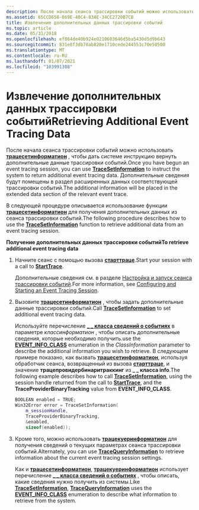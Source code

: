 ```yaml
---
description: После начала сеанса трассировки событий можно использовать Трацесетинформатион, чтобы дать системе инструкцию вернуть дополнительные данные трассировки событий.
ms.assetid: 65CCD658-869E-40C4-83AE-34CC2720B7CB
title: Извлечение дополнительных данных трассировки событий
ms.topic: article
ms.date: 05/31/2018
ms.openlocfilehash: ef864de40b924e0210603646d5ba5430d5d9b643
ms.sourcegitcommit: 831e8f3db78ab820e1710cede244553c70e50500
ms.translationtype: MT
ms.contentlocale: ru-RU
ms.lasthandoff: 01/07/2021
ms.locfileid: "103991308"
---
```

# <a name="retrieving-additional-event-tracing-data"></a><span data-ttu-id="33b03-103">Извлечение дополнительных данных трассировки событий</span><span class="sxs-lookup"><span data-stu-id="33b03-103">Retrieving Additional Event Tracing Data</span></span>

<span data-ttu-id="33b03-104">После начала сеанса трассировки событий можно использовать [**трацесетинформатион**](/windows/win32/api/evntrace/nf-evntrace-tracesetinformation) , чтобы дать системе инструкцию вернуть дополнительные данные трассировки событий.</span><span class="sxs-lookup"><span data-stu-id="33b03-104">Once you have begun an event tracing session, you can use [**TraceSetInformation**](/windows/win32/api/evntrace/nf-evntrace-tracesetinformation) to instruct the system to return additional event tracing data.</span></span> <span data-ttu-id="33b03-105">Дополнительные сведения будут помещены в раздел расширенных данных соответствующей трассировки событий.</span><span class="sxs-lookup"><span data-stu-id="33b03-105">The additional information will be placed in the extended data section of the relevant event trace.</span></span>

<span data-ttu-id="33b03-106">В следующей процедуре описывается использование функции [**трацесетинформатион**](/windows/win32/api/evntrace/nf-evntrace-tracesetinformation) для получения дополнительных данных из сеанса трассировки событий.</span><span class="sxs-lookup"><span data-stu-id="33b03-106">The following procedure describes how to use the [**TraceSetInformation**](/windows/win32/api/evntrace/nf-evntrace-tracesetinformation) function to retrieve additional data from an event tracing session.</span></span>

<span data-ttu-id="33b03-107">**Получение дополнительных данных трассировки событий**</span><span class="sxs-lookup"><span data-stu-id="33b03-107">**To retrieve additional event tracing data**</span></span>

1.  <span data-ttu-id="33b03-108">Начните сеанс с помощью вызова [**старттраце**](/windows/win32/api/evntrace/nf-evntrace-starttracea).</span><span class="sxs-lookup"><span data-stu-id="33b03-108">Start your session with a call to [**StartTrace**](/windows/win32/api/evntrace/nf-evntrace-starttracea).</span></span>

    <span data-ttu-id="33b03-109">Дополнительные сведения см. в разделе [Настройка и запуск сеанса трассировки событий](configuring-and-starting-an-event-tracing-session.md).</span><span class="sxs-lookup"><span data-stu-id="33b03-109">For more information, see [Configuring and Starting an Event Tracing Session](configuring-and-starting-an-event-tracing-session.md).</span></span>

2.  <span data-ttu-id="33b03-110">Вызовите [**трацесетинформатион**](/windows/win32/api/evntrace/nf-evntrace-tracesetinformation) , чтобы задать дополнительные данные трассировки событий.</span><span class="sxs-lookup"><span data-stu-id="33b03-110">Call [**TraceSetInformation**](/windows/win32/api/evntrace/nf-evntrace-tracesetinformation) to set additional event tracing data.</span></span>

    <span data-ttu-id="33b03-111">Используйте перечисление [**\_ \_ класса сведений о событиях**](/windows/desktop/api/Evntprov/ne-evntprov-event_info_class) в параметре *классинформатион* , чтобы описать дополнительные сведения, которые необходимо получить.</span><span class="sxs-lookup"><span data-stu-id="33b03-111">use the [**EVENT\_INFO\_CLASS**](/windows/desktop/api/Evntprov/ne-evntprov-event_info_class) enumeration in the *ClassInformation* parameter to describe the additional information you wish to retrieve.</span></span> <span data-ttu-id="33b03-112">В следующем примере показано, как вызвать [**трацесетинформатион**](/windows/win32/api/evntrace/nf-evntrace-tracesetinformation), используя обработчик сеанса, возвращенный из вызова [**старттраце**](/windows/win32/api/evntrace/nf-evntrace-starttracea), и значение **трацепровидербинаритраккинг** из **\_ \_ класса info**.</span><span class="sxs-lookup"><span data-stu-id="33b03-112">The following example describes how to call [**TraceSetInformation**](/windows/win32/api/evntrace/nf-evntrace-tracesetinformation), using the session handle returned from the call to [**StartTrace**](/windows/win32/api/evntrace/nf-evntrace-starttracea), and the **TraceProviderBinaryTracking** value from **EVENT\_INFO\_CLASS**.</span></span>

    ```C++
    BOOLEAN enabled = TRUE;
    Win32Error error = TraceSetInformation(
        m_sessionHandle,
        TraceProviderBinaryTracking,
        &enabled,
        sizeof(enabled));
    ```

    

3.  <span data-ttu-id="33b03-113">Кроме того, можно использовать [**трацекуеринформатион**](/windows/win32/api/evntrace/nf-evntrace-tracequeryinformation) для получения сведений о текущих параметрах сеанса трассировки событий.</span><span class="sxs-lookup"><span data-stu-id="33b03-113">Alternately, you can use [**TraceQueryInformation**](/windows/win32/api/evntrace/nf-evntrace-tracequeryinformation) to retrieve information about the current event tracing session settings.</span></span>

    <span data-ttu-id="33b03-114">Как и [**трацесетинформатион**](/windows/win32/api/evntrace/nf-evntrace-tracesetinformation), [**трацекуеринформатион**](/windows/win32/api/evntrace/nf-evntrace-tracequeryinformation) использует перечисление [**\_ \_ класса сведений о событиях**](/windows/desktop/api/Evntprov/ne-evntprov-event_info_class) , чтобы описать, какие сведения нужно получить из системы.</span><span class="sxs-lookup"><span data-stu-id="33b03-114">Like [**TraceSetInformation**](/windows/win32/api/evntrace/nf-evntrace-tracesetinformation), [**TraceQueryInformation**](/windows/win32/api/evntrace/nf-evntrace-tracequeryinformation) uses the [**EVENT\_INFO\_CLASS**](/windows/desktop/api/Evntprov/ne-evntprov-event_info_class) enumeration to describe what information to retrieve from the system.</span></span>

 

 
